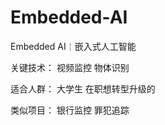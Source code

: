 # Embedded-AI
Embedded AI￤嵌入式人工智能


关键技术：
   视频监控 物体识别


适合人群：
   大学生
   在职想转型升级的


类似项目：
银行监控
罪犯追踪
